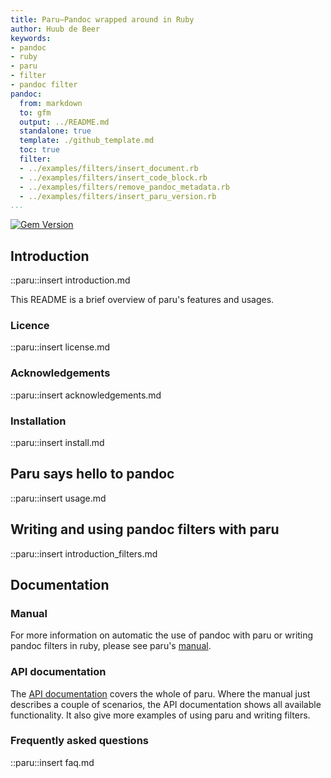 ```yaml
---
title: Paru—Pandoc wrapped around in Ruby
author: Huub de Beer
keywords:
- pandoc
- ruby
- paru
- filter
- pandoc filter
pandoc:
  from: markdown
  to: gfm
  output: ../README.md
  standalone: true
  template: ./github_template.md
  toc: true
  filter:
  - ../examples/filters/insert_document.rb
  - ../examples/filters/insert_code_block.rb
  - ../examples/filters/remove_pandoc_metadata.rb
  - ../examples/filters/insert_paru_version.rb
...
```


[![Gem Version](https://badge.fury.io/rb/paru.svg)](https://badge.fury.io/rb/paru)

## Introduction

::paru::insert introduction.md

This README is a brief overview of paru's features and usages.

### Licence

::paru::insert license.md

### Acknowledgements

::paru::insert acknowledgements.md

### Installation

::paru::insert install.md

## Paru says hello to pandoc

::paru::insert usage.md

## Writing and using pandoc filters with paru

::paru::insert introduction_filters.md

## Documentation

### Manual 

For more information on automatic the use of pandoc with paru or writing
pandoc filters in ruby, please see paru's
[manual](https://heerdebeer.org/Software/markdown/paru/). 

### API documentation

The [API
documentation](https://heerdebeer.org/Software/markdown/paru/documentation/api-doc/)
covers the whole of paru. Where the manual just describes a couple of
scenarios, the API documentation shows all available functionality. It also
give more examples of using paru and writing filters.

### Frequently asked questions

::paru::insert faq.md

